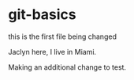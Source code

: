 # git-basics

this is the first file being changed

Jaclyn here, I live in Miami.

Making an additional change to test.